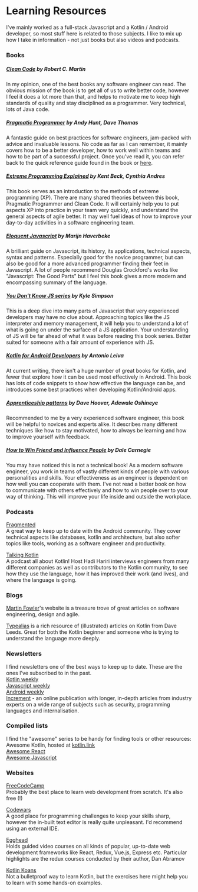 # Learning Resources
I've mainly worked as a full-stack Javascript and a Kotlin / Android developer, so most stuff here is related to those subjects. I like to mix up how I take in information - not just books but also videos and podcasts. 

### Books

##### [Clean Code](https://www.oreilly.com/library/view/clean-code/9780136083238/) by Robert C. Martin  
In my opinion, one of the best books any software engineer can read. The obvious mission of the book is to get all of us to write better code, however I feel it does a lot more than that, and helps to motivate me to keep high standards of quality and stay disciplined as a programmer. Very technical, lots of Java code.

##### [Pragmatic Programmer](https://www.oreilly.com/library/view/the-pragmatic-programmer/020161622X/) by Andy Hunt, Dave Thomas  
A fantastic guide on best practices for software engineers, jam-packed with advice and invaluable lessons. No code as far as I can remember, it mainly covers how to be a better developer, how to work well within teams and how to be part of a successful project. Once you've read it, you can refer back to the quick reference guide found in the book or [here](https://blog.codinghorror.com/a-pragmatic-quick-reference/).

##### [Extreme Programming Explained](https://www.bookdepository.com/Extreme-Programming-Explained-Kent-Beck/9780321278654) by Kent Beck, Cynthia Andres  
This book serves as an introduction to the methods of extreme programming (XP). There are many shared theories between this book, Pragmatic Programmer and Clean Code. It will certainly help you to put aspects XP into practice in your team very quickly, and understand the general aspects of agile better. It may well fuel ideas of how to improve your day-to-day activities in a software engineering team.

##### [Eloquent Javascript](https://www.oreilly.com/library/view/eloquent-javascript-3rd/9781492071198/) by  Marijn Haverbeke  
A brilliant guide on Javascript, its history, its applications, technical aspects, syntax and patterns. Especially good for the novice programmer, but can also be good for a more advanced programmer finding their feet in Javascript. A lot of people recommend Douglas Crockford's works like "Javascript: The Good Parts" but I feel this book gives a more modern and encompassing summary of the language.  

##### [You Don't Know JS series](https://github.com/getify/You-Dont-Know-JS) by Kyle Simpson  
This is a deep dive into many parts of Javascript that very experienced developers may have no clue about. Approaching topics like the JS interpreter and memory management, it will help you to understand a lot of what is going on under the surface of a JS application. Your understanding of JS will be far ahead of what it was before reading this book series. Better suited for someone with a fair amount of experience with JS. 

##### [Kotlin for Android Developers](https://antonioleiva.com/kotlin-android-developers-book/) by Antonio Leiva  
At current writing, there isn't a huge number of great books for Kotlin, and fewer that explore how it can be used most effectively in Android. This book has lots of code snippets to show how effective the language can be, and introduces some best practices when developing Kotlin/Android apps. 

##### [Apprenticeship patterns](http://shop.oreilly.com/product/9780596518387.do) by Dave Hoover, Adewale Oshineye  
Recommended to me by a very experienced software engineer, this book will be helpful to novices and experts alike. It describes many different techniques like how to stay motivated, how to always be learning and how to improve yourself with feedback. 

##### [How to Win Friend and Influence People](https://en.wikipedia.org/wiki/How_to_Win_Friends_and_Influence_People) by Dale Carnegie  
You may have noticed this is not a technical book! As a modern software engineer, you work in teams of vastly different kinds of people with various personalities and skills. Your effectiveness as an engineer is dependent on how well you can cooperate with them. I've not read a better book on how to communicate with others effectively and how to win people over to your way of thinking. This will improve your life inside and outside the workplace.

### Podcasts
[Fragmented](https://fragmentedpodcast.com/)  
A great way to keep up to date with the Android community. They cover technical aspects like databases, kotlin and architecture, but also softer topics like tools, working as a software engineer and productivity. 

[Talking Kotlin](http://talkingkotlin.com/)  
A podcast all about Kotlin! Host Hadi Hariri interviews engineers from many different companies as well as contributors to the Kotlin community, to see how they use the language, how it has improved their work (and lives), and where the language is going.

### Blogs
[Martin Fowler](https://martinfowler.com/)'s website is a treasure trove of great articles on software engineering, design and agile.    

[Typealias](typealias.com) is a rich resource of (illustrated) articles on Kotlin from Dave Leeds. Great for both the Kotlin beginner and someone who is trying to understand the language more deeply. 

### Newsletters
I find newsletters one of the best ways to keep up to date. These are the ones I've subscribed to in the past.  
[Kotlin weekly](http://www.kotlinweekly.net/)  
[Javascript weekly](https://androidweekly.net/)  
[Android weekly](https://javascriptweekly.com/)  
[Increment](https://increment.com/) - an online publication with longer, in-depth articles from industry experts on a wide range of subjects such as security, programming languages and internalisation. 

### Compiled lists
I find the "awesome" series to be handy for finding tools or other resources:  
Awesome Kotlin, hosted at [kotlin.link](https://kotlin.link/)  
[Awesome React](https://github.com/enaqx/awesome-react)  
[Awesome Javascript](https://github.com/sorrycc/awesome-javascript)

### Websites
[FreeCodeCamp](https://www.freecodecamp.org/)  
Probably the best place to learn web development from scratch. It's also free (!)    

[Codewars](https://www.codewars.com/)  
A good place for programming challenges to keep your skills sharp, however the in-built text editor is really quite unpleasant. I'd recommend using an external IDE.  

[Egghead](https://egghead.io/)  
Holds guided video courses on all kinds of popular, up-to-date web development frameworks like React, Redux, Vue.js, Express etc. Particular highlights are the redux courses conducted by their author, Dan Abramov   

[Kotlin Koans](https://kotlinlang.org/docs/tutorials/koans.html)  
Not a bulletproof way to learn Kotlin, but the exercises here might help you to learn with some hands-on examples. 

